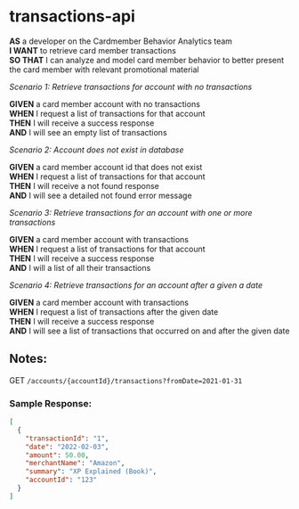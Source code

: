 # transactions-api

**AS** a developer on the Cardmember Behavior Analytics team<br/>
**I WANT** to retrieve card member transactions<br/>
**SO THAT** I can analyze and model card member behavior to better present the card member with relevant promotional
material

_Scenario 1: Retrieve transactions for account with no transactions_

**GIVEN** a card member account with no transactions<br/>
**WHEN** I request a list of transactions for that account<br/>
**THEN** I will receive a success response<br/>
**AND** I will see an empty list of transactions

_Scenario 2: Account does not exist in database_

**GIVEN** a card member account id that does not exist<br/>
**WHEN** I request a list of transactions for that account<br/>
**THEN** I will receive a not found response<br/>
**AND** I will see a detailed not found error message

_Scenario 3: Retrieve transactions for an account with one or more transactions_

**GIVEN** a card member account with transactions<br/>
**WHEN** I request a list of transactions for that account<br/>
**THEN** I will receive a success response<br/>
**AND** I will a list of all their transactions

_Scenario 4: Retrieve transactions for an account after a given a date_

**GIVEN** a card member account with transactions<br/>
**WHEN** I request a list of transactions after the given date<br/>
**THEN** I will receive a success response<br/>
**AND** I will see a list of transactions that occurred on and after the given date

## Notes:

GET `/accounts/{accountId}/transactions?fromDate=2021-01-31`

### Sample Response:

```json
[
  {
    "transactionId": "1",
    "date": "2022-02-03",
    "amount": 50.00,
    "merchantName": "Amazon",
    "summary": "XP Explained (Book)",
    "accountId": "123"
  }
]
```